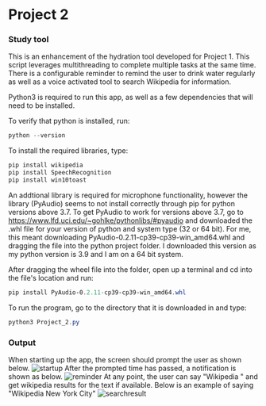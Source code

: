 # Project 2

### Study tool

This is an enhancement of the hydration tool developed for Project 1. This script leverages multithreading to complete multiple tasks at the same time. There is a configurable reminder to remind the user to drink water regularly as well as a voice activated tool to search Wikipedia for information.

Python3 is required to run this app, as well as a few dependencies that will need to be installed.

To verify that python is installed, run:
```powershell
python --version
```
To install the required libraries, type:
```powershell
pip install wikipedia
pip install SpeechRecognition
pip install win10toast
```

An addtional library is required for microphone functionality, however the library (PyAudio) seems to not install correctly through pip for python versions above 3.7. To get PyAudio to work for versions above 3.7, go to https://www.lfd.uci.edu/~gohlke/pythonlibs/#pyaudio and downloaded the .whl file for your version of python and system type (32 or 64 bit). For me, this meant downloading PyAudio-0.2.11-cp39-cp39-win_amd64.whl and dragging the file into the python project folder. I downloaded this version as my python version is 3.9 and I am on a 64 bit system.

After dragging the wheel file into the folder, open up a terminal and cd into the file's location and run:
```powershell
pip install PyAudio-0.2.11-cp39-cp39-win_amd64.whl
```

To run the program, go to the directory that it is downloaded in and type:
```powershell
python3 Project_2.py
```
### Output
When starting up the app, the screen should prompt the user as shown below.
![startup](https://user-images.githubusercontent.com/65302404/111075637-4ec3b200-84bf-11eb-989f-643ab1ab778a.PNG)
After the prompted time has passed, a notification is shown as below.
![reminder](https://user-images.githubusercontent.com/65302404/111075635-4e2b1b80-84bf-11eb-9b47-b07d63f25185.PNG)
At any point, the user can say "Wikipedia <term>" and get wikipedia results for the text if available. Below is an example of saying "Wikipedia New York City"
![searchresult](https://user-images.githubusercontent.com/65302404/111075636-4ec3b200-84bf-11eb-88e4-450e2f853a24.PNG)

